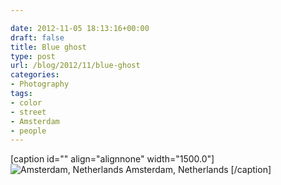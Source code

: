 ```yaml
---

date: 2012-11-05 18:13:16+00:00
draft: false
title: Blue ghost
type: post
url: /blog/2012/11/blue-ghost
categories:
- Photography
tags:
- color
- street
- Amsterdam
- people
---
```


[caption id="" align="alignnone" width="1500.0"]![ Amsterdam, Netherlands ](/images/2012-11-05-201211blue-ghost/20121103-R0012382.jpg)
 Amsterdam, Netherlands [/caption]

